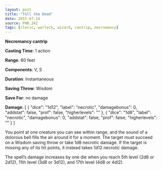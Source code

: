 ```yaml
---
layout: post
title: "Toll the Dead"
date: 2015-07-14
source: PHB.242
tags: [cleric, warlock, wizard, cantrip, necromancy]
---
```


**Necromancy cantrip**

**Casting Time**: 1 action

**Range**: 60 feet

**Components**: V, S

**Duration**: Instantaneous

**Saving Throw**: Wisdom

**Save For**: no damage

**Damage**: [ { "dice": "1d12", "label": "necrotic", "damagebonus": 0, "addstat": false, "prof": false, "higherlevels": "" }, { "dice": "1d8", "label": "necrotic", "damagebonus": 0, "addstat": false, "prof": false, "higherlevels": "" } ]

You point at one creature you can see within range, and the sound of a dolorous bell fills the air around it for a moment. The target must succeed on a Wisdom
saving throw or take 1d8 necrotic damage. If the target is missing any of its hit points, it instead takes 1d12 necrotic damage.

The spell’s damage increases by one die when you reach 5th level (2d8 or 2d12), 11th level (3d8 or 3d12), and 17th level (4d8 or 4dl2).